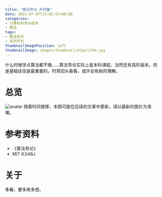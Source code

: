 ```yaml
---
title: "算法导论-开坑篇"
date: 2021-07-07T23:02:57+08:00
categories:
- 计算机科学与技术
- 算法
tags:
- 算法系列
- 系列开坑
thumbnailImagePosition: left
thumbnailImage: images/thumbnail/algorithm.jpg
---
```

什么时候学点算法都不晚......算法导论实际上是本科课程，当然还有高阶版本。但是基础往往是最重要的，时常回头看看，或许会有新的理解。
<!--more-->
# 总览
![avatar](/images/postImage/algo6046.svg)
随着时间推移，本图可能在后续的文章中更新，请以最新的图片为准噢。
# 参考资料
- 《算法导论》
- MIT 6.046J
# 关于
~~多看~~，要多练多想。
